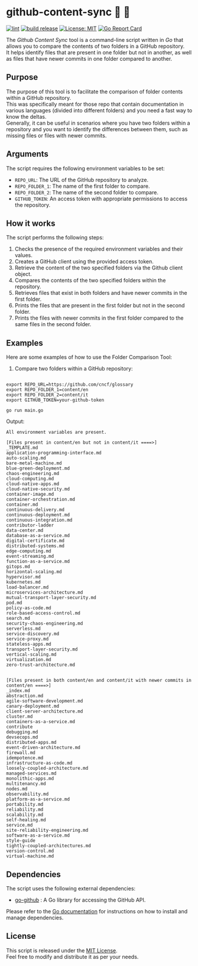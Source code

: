 # github-content-sync 🔎 📁
[![lint](https://github.com/R3DRUN3/github-content-sync/actions/workflows/lint.yaml/badge.svg)](https://github.com/R3DRUN3/github-content-sync/actions/workflows/lint.yaml)
[![build release](https://github.com/R3DRUN3/github-content-sync/actions/workflows/release.yaml/badge.svg)](https://github.com/R3DRUN3/github-content-sync/actions/workflows/release.yaml)
[![License: MIT](https://img.shields.io/badge/License-MIT-yellow.svg)](https://opensource.org/licenses/MIT)
[![Go Report Card](https://goreportcard.com/badge/github.com/r3drun3/github-content-sync)](https://goreportcard.com/report/github.com/r3drun3/github-content-sync)  

The *Github Content Sync* tool is a command-line script written in *Go* that allows you to compare the contents of two folders in a GitHub repository.  
It helps identify files that are present in one folder but not in another, as well as files that have newer commits in one folder compared to another.  
## Purpose

The purpose of this tool is to facilitate the comparison of folder contents within a GitHub repository.  
This was specifically meant for those repo that contain documentation in various languages (divided into different folders) and you need a fast way to know the deltas.  
Generally, it can be useful in scenarios where you have two folders within a repository and you want to identify the differences between them, such as missing files or files with newer commits.  
## Arguments

The script requires the following environment variables to be set: 
- `REPO_URL`: The URL of the GitHub repository to analyze. 
- `REPO_FOLDER_1`: The name of the first folder to compare. 
- `REPO_FOLDER_2`: The name of the second folder to compare. 
- `GITHUB_TOKEN`: An access token with appropriate permissions to access the repository.
## How it works

The script performs the following steps:
1. Checks the presence of the required environment variables and their values.
1. Creates a GitHub client using the provided access token.
1. Retrieve the content of the two specified folders via the Github client object.
1. Compares the contents of the two specified folders within the repository.
1. Retrieves files that exist in both folders and have newer commits in the first folder.
1. Prints the files that are present in the first folder but not in the second folder.
1. Prints the files with newer commits in the first folder compared to the same files in the second folder.
## Examples

Here are some examples of how to use the Folder Comparison Tool:
1. Compare two folders within a GitHub repository:

```shell

export REPO_URL=https://github.com/cncf/glossary
export REPO_FOLDER_1=content/en
export REPO_FOLDER_2=content/it
export GITHUB_TOKEN=your-github-token

go run main.go
```


Output:
```console
All environment variables are present.

[Files present in content/en but not in content/it ====>]
_TEMPLATE.md
application-programming-interface.md
auto-scaling.md
bare-metal-machine.md
blue-green-deployment.md
chaos-engineering.md
cloud-computing.md
cloud-native-apps.md
cloud-native-security.md
container-image.md
container-orchestration.md
container.md
continuous-delivery.md
continuous-deployment.md
continuous-integration.md
contributor-ladder
data-center.md
database-as-a-service.md
digital-certificate.md
distributed-systems.md
edge-computing.md
event-streaming.md
function-as-a-service.md
gitops.md
horizontal-scaling.md
hypervisor.md
kubernetes.md
load-balancer.md
microservices-architecture.md
mutual-transport-layer-security.md
pod.md
policy-as-code.md
role-based-access-control.md
search.md
security-chaos-engineering.md
serverless.md
service-discovery.md
service-proxy.md
stateless-apps.md
transport-layer-security.md
vertical-scaling.md
virtualization.md
zero-trust-architecture.md


[Files present in both content/en and content/it with newer commits in content/en ====>]
_index.md
abstraction.md
agile-software-development.md
canary-deployment.md
client-server-architecture.md
cluster.md
containers-as-a-service.md
contribute
debugging.md
devsecops.md
distributed-apps.md
event-driven-architecture.md
firewall.md
idempotence.md
infrastructure-as-code.md
loosely-coupled-architecture.md
managed-services.md
monolithic-apps.md
multitenancy.md
nodes.md
observability.md
platform-as-a-service.md
portability.md
reliability.md
scalability.md
self-healing.md
service.md
site-reliability-engineering.md
software-as-a-service.md
style-guide
tightly-coupled-architectures.md
version-control.md
virtual-machine.md
```  





## Dependencies

The script uses the following external dependencies: 
- [go-github](https://github.com/google/go-github) : A Go library for accessing the GitHub API.

Please refer to the [Go documentation](https://golang.org/doc/)  for instructions on how to install and manage dependencies.
## License

This script is released under the [MIT License](https://chat.openai.com/LICENSE).  
Feel free to modify and distribute it as per your needs.  



